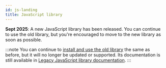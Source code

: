 ```yaml
---
id: js-landing
title: JavaScript library
---
```


**Sept 2025**: A new JavaScript library has been released.  You can continue to use the old library, but you're encouraged to move to the new library as soon as possible.

:::note
You can continue to [install and use the old library](getting-started/quick-start.mdx) the same as before, but it will no longer be updated or supported. Its documentation is still available in [Legacy JavaScript library documentation](js-sdk/getting-started/overview.mdx). 
:::